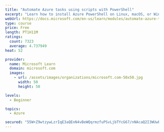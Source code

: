 ```yaml
---
title: "Automate Azure tasks using scripts with PowerShell"
excerpt: "Learn how to install Azure PowerShell on Linux, macOS, or Windows and then connect to Azure and manage your resources."
webUrl: https://docs.microsoft.com/en-us/learn/modules/automate-azure-tasks-with-powershell/
type: course
price: Free
length: PT1H11M
ratings:
  count: 7323
  average: 4.737949
heat: 52

provider:
  name: Microsoft Learn
  domain: microsoft.com
  images:
    - url: /assets/images/organizations/microsoft.com-50x50.jpg
      width: 50
      height: 50

levels:
  - Beginner

topics:
  - Azure

secured: "55W+Z9wtzywLzrIqE3aQEnN4vBeWQqrmzfuPSvLjbTYcG67/nNAcaQ2I3WUwE1gCxvAouWgUIksQ9hbCMg8rXyKJdcOsT5skZVf+wcAwaMhkGp9fILgY655hspnzTiVBAGqM1LaVIiNy8rUzxW1KsLaUUdfU3AUDilootqaYcR5ZscNHkvt8qw1fd4b5O2wOPz9CjQB9MPaQqkb6VuUTCcv/2FHNN15zrnPUlwEAmprG85LX8Ox1uk5OJOAee2hIX64BlZINZL16h0FWMeu2LHcNfNLeBxO4Icqr+tPEnJVNnMabnD70UJagNfUMFDHvHcKkNjRvrdaj2z2vh1cbqTALnXIXuxEt3oans4ZIux8gkJAJIsPwzzeCcvc06pd5uzi80DZSJUD95VDnGSAK2HuSIOF6rkFrhCWhkBH2cwM=;EMai+tVAK06yTcvg0LI2ZQ=="
---
```


